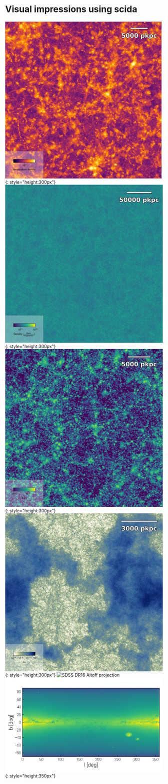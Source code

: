 # Visual impressions using scida

![Projection from the SIMBA simulation at redshift 2.](images/projection_SIMBA_Temperature.jpg){: style="height:300px"}
![Projection from the FLAMINGO simulation at redshift 2.](images/projection_FLAMINGO_Density.jpg){: style="height:300px"}
![Projection from the TNG100 simulation at redshift 2.](images/projection_TNG100_GFM_Metallicity.jpg){: style="height:300px"}
![Projection from the THESAN simulation at redshift 6.](images/projection_THESAN_NeutralHydrogenAbundance.jpg){: style="height:300px"}
![SDSS DR16 Aitoff projection](images/sdss_dr16.png)
![Gaia DR3 sky projection](images/simple_hist2d_obs.png){: style="height:350px"}
